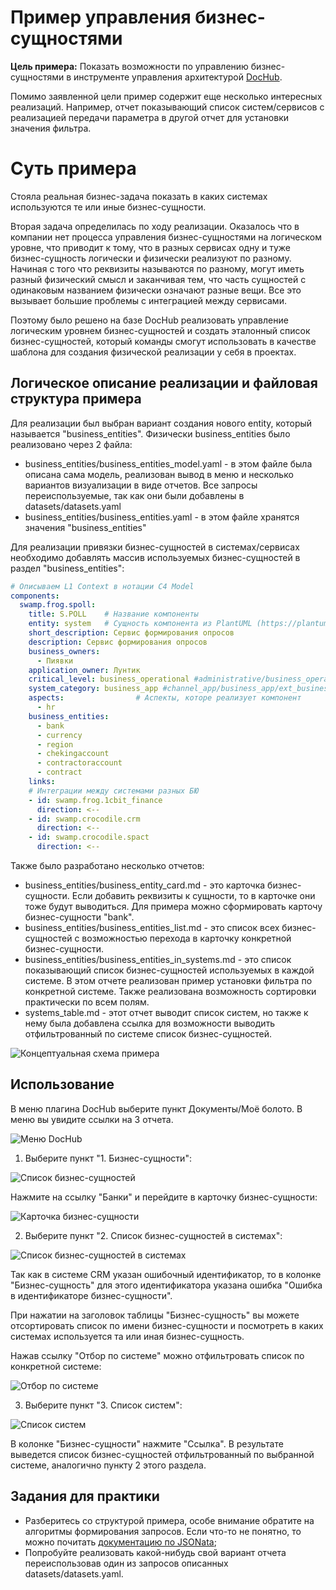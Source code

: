 # Пример управления бизнес-сущностями

**Цель примера:** Показать возможности по управлению бизнес-сущностями
в инструменте управления архитектурой [DocHub](https://dochub.info).

Помимо заявленной цели пример содержит еще несколько интересных реализаций. Например, отчет показывающий список систем/сервисов с реализацией передачи параметра в другой отчет для установки значения фильтра.

# Суть примера
Стояла реальная бизнес-задача показать в каких системах используются те или иные бизнес-сущности.

Вторая задача определилась по ходу реализации. Оказалось что в компании нет процесса управления бизнес-сущностями на логическом уровне, что приводит к тому, что в разных сервисах одну и туже бизнес-сущность логически и физически реализуют по разному. Начиная с того что реквизиты называются по разному, могут иметь разный физический смысл и заканчивая тем, что часть сущностей с одинаковым названием физически означают разные вещи. Все это вызывает большие проблемы с интеграцией между сервисами.

Поэтому было решено на базе DocHub реализовать управление логическим уровнем бизнес-сущностей и создать эталонный список бизнес-сущностей, который команды смогут использовать в качестве шаблона для создания физической реализации у себя в проектах.

## Логическое описание реализации и файловая структура примера
Для реализации был выбран вариант создания нового entity, который называется "business_entities". Физически business_entities было реализовано через 2 файла:
* business_entities/business_entities_model.yaml - в этом файле была описана сама модель, реализован вывод в меню и несколько вариантов визуализации в виде отчетов. Все запросы переиспользуемые, так как они были добавлены в datasets/datasets.yaml
* business_entities/business_entities.yaml - в этом файле хранятся значения "business_entities"

Для реализации привязки бизнес-сущностей в системах/сервисах необходимо добавлять массив используемых бизнес-сущностей в раздел "business_entities":
```yaml
# Описываем L1 Context в нотации C4 Model
components:
  swamp.frog.spoll:
    title: S.POLL    # Название компоненты
    entity: system   # Сущность компонента из PlantUML (https://plantuml.com/ru/deployment-diagram)    
    short_description: Сервис формирования опросов
    description: Сервис формирования опросов
    business_owners:
      - Пиявки
    application_owner: Лунтик    
    critical_level: business_operational #administrative/business_operational/business_critical/mission_critical
    system_category: business_app #channel_app/business_app/ext_business_app/it_app/ext_it_app        
    aspects:                # Аспекты, которе реализует компонент
      - hr
    business_entities:      
      - bank
      - currency
      - region
      - chekingaccount
      - contractoraccount
      - contract
    links:
    # Интеграции между системами разных БЮ      
    - id: swamp.frog.1cbit_finance
      direction: <--
    - id: swamp.crocodile.crm
      direction: <--
    - id: swamp.crocodile.spact
      direction: <--

```

Также было разработано несколько отчетов:
* business_entities/business_entity_card.md - это карточка бизнес-сущности. Если добавить реквизиты к сущности, то в карточке они тоже будут выводиться. Для примера можно сформировать карточу бизнес-сущности "bank".
* business_entities/business_entities_list.md - это список всех бизнес-сущностей с возможностью перехода в карточку конкретной бизнес-сущности.
* business_entities/business_entities_in_systems.md - это список показывающий список бизнес-сущностей используемых в каждой системе. В этом отчете реализован пример установки фильтра по конкретной системе. Также реализована возможность сортировки практически по всем полям.
* systems_table.md - этот отчет выводит список систем, но также к нему была добавлена ссылка для возможности выводить отфильтрованный по системе список бизнес-сущностей.

![Концептуальная схема примера](./images/conceptual_schema.jpg)


## Использование
В меню плагина DocHub выберите пункт Документы/Моё болото. В меню вы увидите ссылки на 3 отчета.

![Меню DocHub](./images/menu.jpg)

1. Выберите пункт "1. Бизнес-сущности":

![Список бизнес-сущностей](./images/business_entities.jpg)

 Нажмите на ссылку "Банки" и перейдите в карточку бизнес-сущности:

 ![Карточка бизнес-сущности](./images/card.jpg)

2. Выберите пункт "2.  Список бизнес-сущностей в системах":

 ![Список бизнес-сущностей в системах](./images/business_entities_in_systems.jpg)

 Так как в системе CRM указан ошибочный идентификатор, то в колонке "Бизнес-сущность" для этого идентификатора указана ошибка "Ошибка в идентификаторе бизнес-сущности".

 При нажатии на заголовок таблицы "Бизнес-сущность" вы можете отсортировать список по имени бизнес-сущности и посмотреть в каких системах используется та или иная бизнес-сущность.

 Нажав ссылку "Отбор по системе" можно отфильтровать список по конкретной системе:

 ![Отбор по системе](./images/filtred_system.jpg)

3. Выберите пункт "3. Список систем":

![Список систем](./images/system_list.jpg)

В колонке "Бизнес-сущности" нажмите "Ссылка". В результате выведется список бизнес-сущностей отфильтрованный по выбранной системе, аналогично пункту 2 этого раздела.

## Задания для практики
* Разберитесь со структурой примера, особе внимание обратите на алгоритмы формирования запросов. Если что-то не понятно, то можно почитать [документацию по JSONata](http://docs.jsonata.org/overview.html);
* Попробуйте реализовать какой-нибудь свой вариант отчета переиспользовав один из запросов описанных datasets/datasets.yaml.